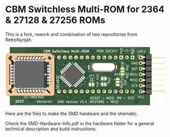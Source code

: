 
# CBM Switchless Multi-ROM for 2364 & 27128 & 27256 ROMs

This is a fork, rework and combination of two repositories from RetroNynjah.

<img src="..\..\images\cbm-multirom-smd-front.png" alt="3D rendering" width="600"/><br/>

Here are the files to make the SMD hardware and the shematic.

Check the SMD-Hardware-Info.pdf in the hardware folder for a general technical description and build instructions.
